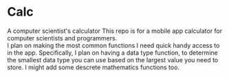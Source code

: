 # Calc
A computer scientist's calculator
This repo is for a mobile app calculator for computer scientists and programmers.  
I plan on making the most common functions I need quick handy access to in the app.
Specifically, I plan on having a data type function, to determine the smallest data type you can use
based on the largest value you need to store.  I might add some descrete mathematics functions too.
